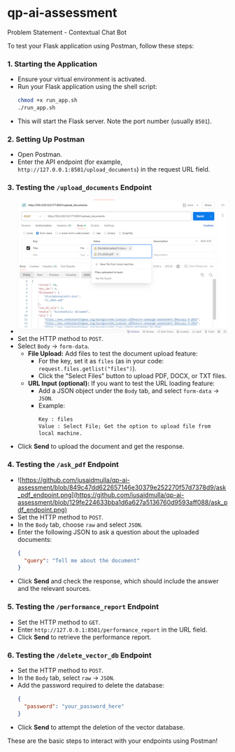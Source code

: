 # qp-ai-assessment
Problem Statement - Contextual Chat Bot

To test your Flask application using Postman, follow these steps:

### 1. **Starting the Application**
   - Ensure your virtual environment is activated.
   - Run your Flask application using the shell script:
     ```bash
     chmod +x run_app.sh
     ./run_app.sh
     ```
   - This will start the Flask server. Note the port number (usually `8501`).

### 2. **Setting Up Postman**
   - Open Postman.
   - Enter the API endpoint (for example, `http://127.0.0.1:8501/upload_documents`) in the request URL field.

### 3. **Testing the `/upload_documents` Endpoint**
   - ![upload_documents_endpoint.png](https://github.com/iusaidmulla/qp-ai-assessment/blob/50d42f0df8abf26bae7d7ef4cddf26cf8d307cd7/upload_documents_endpoint.png)
   - Set the HTTP method to `POST`.
   - Select `Body` → `form-data`.
     - **File Upload:** Add files to test the document upload feature:
       - For the key, set it as `files` (as in your code: `request.files.getlist("files")`).
       - Click the "Select Files" button to upload PDF, DOCX, or TXT files.
     - **URL Input (optional):** If you want to test the URL loading feature:
       - Add a JSON object under the `Body` tab, and select `form-data` → `JSON`.
       - Example:
         ```
         Key : files
         Value : Select File; Get the option to upload file from local machine.
         ```
   - Click **Send** to upload the document and get the response.

### 4. **Testing the `/ask_pdf` Endpoint**
   - ![https://github.com/iusaidmulla/qp-ai-assessment/blob/849c47dd622657146e30379e252270f57d7378d9/ask_pdf_endpoint.png](https://github.com/iusaidmulla/qp-ai-assessment/blob/129fe224633bba1d6a627a5136760d9593aff088/ask_pdf_endpoint.png)
   - Set the HTTP method to `POST`.
   - In the `Body` tab, choose `raw` and select `JSON`.
   - Enter the following JSON to ask a question about the uploaded documents:
     ```json
     {
       "query": "Tell me about the document"
     }
     ```
   - Click **Send** and check the response, which should include the answer and the relevant sources.

### 5. **Testing the `/performance_report` Endpoint**
   - Set the HTTP method to `GET`.
   - Enter `http://127.0.0.1:8501/performance_report` in the URL field.
   - Click **Send** to retrieve the performance report.

### 6. **Testing the `/delete_vector_db` Endpoint**
   - Set the HTTP method to `POST`.
   - In the `Body` tab, select `raw` → `JSON`.
   - Add the password required to delete the database:
     ```json
     {
       "password": "your_password_here"
     }
     ```
   - Click **Send** to attempt the deletion of the vector database.

These are the basic steps to interact with your endpoints using Postman!
